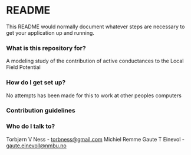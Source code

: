 # README #

This README would normally document whatever steps are necessary to get your application up and running.

### What is this repository for? ###

A modeling study of the contribution of active conductances to the Local Field Potential

### How do I get set up? ###
No attempts has been made for this to work at other peoples computers

### Contribution guidelines ###


### Who do I talk to? ###

Torbjørn V Ness - torbness@gmail.com
Michiel Remme
Gaute T Einevol - gaute.einevoll@nmbu.no